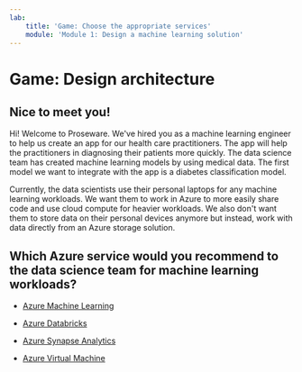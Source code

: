 ```yaml
---
lab:
    title: 'Game: Choose the appropriate services'
    module: 'Module 1: Design a machine learning solution'
---
```


# Game: Design architecture

## Nice to meet you!

Hi! Welcome to Proseware. We've hired you as a machine learning engineer to help us create an app for our health care practitioners. The app will help the practitioners in diagnosing their patients more quickly. The data science team has created machine learning models by using medical data. The first model we want to integrate with the app is a diabetes classification model. 

Currently, the data scientists use their personal laptops for any machine learning workloads. We want them to work in Azure to more easily share code and use cloud compute for heavier workloads. We also don't want them to store data on their personal devices anymore but instead, work with data directly from an Azure storage solution.

## Which Azure service would you recommend to the data science team for machine learning workloads?

- [Azure Machine Learning](./Q1/01-aml.md)

- [Azure Databricks](./Q1/02-adb.md)

- [Azure Synapse Analytics](./Q1/03-synapse.md)

- [Azure Virtual Machine](./Q1/04-vm.md)

